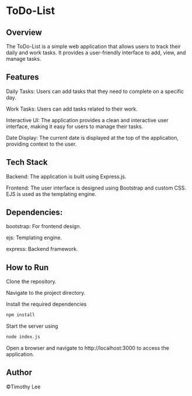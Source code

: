 # ToDo-List

## Overview

The ToDo-List is a simple web application that allows users to track their daily and work tasks. It provides a user-friendly interface to add, view, and manage tasks.

## Features

Daily Tasks: Users can add tasks that they need to complete on a specific day.

Work Tasks: Users can add tasks related to their work.

Interactive UI: The application provides a clean and interactive user interface, making it easy for users to manage their tasks.

Date Display: The current date is displayed at the top of the application, providing context to the user.


## Tech Stack

Backend: The application is built using Express.js.

Frontend: The user interface is designed using Bootstrap and custom CSS. EJS is used as the templating engine.

## Dependencies:
bootstrap: For frontend design.

ejs: Templating engine.

express: Backend framework.

## How to Run

Clone the repository.

Navigate to the project directory.

Install the required dependencies
```bash
npm install
```
Start the server using 
```bash
node index.js
```
Open a browser and navigate to http://localhost:3000 to access the application.

## Author

©Timothy Lee
